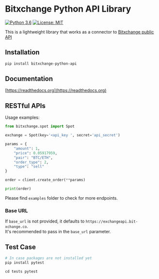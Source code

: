 # Bitxchange Python API Library
[![Python 3.6](https://img.shields.io/badge/python-3.6+-blue.svg)](https://www.python.org/downloads/release/python-360/)
[![License: MIT](https://img.shields.io/badge/License-MIT-yellow.svg)](https://opensource.org/licenses/MIT)

This is a lightweight library that works as a connector to [Bitxchange public API](read_the_docs_url)


## Installation

```bash
pip install bitxchange-python-api
```

## Documentation

[https://readthedocs.org](https://readthedocs.org)

## RESTful APIs

Usage examples:
```python
from bitxchange.spot import Spot

exchange = Spot(key='<api_key ', secret='api_secret')

params = {
    "amount": 1,
    "price": 0.05917959,
    "pair": "BTC/ETH",
    "order_type": 2,
    "type": "sell"
}

order = client.create_order(**params)

print(order)
```
Please find `examples` folder to check for more endpoints.

### Base URL

If `base_url` is not provided, it defaults to `https://exchangeapi.bit-xchange.co`.<br/>
It's recommended to pass in the `base_url` parameter.

## Test Case

```python
# In case packages are not installed yet
pip install pytest

cd tests pytest
```

